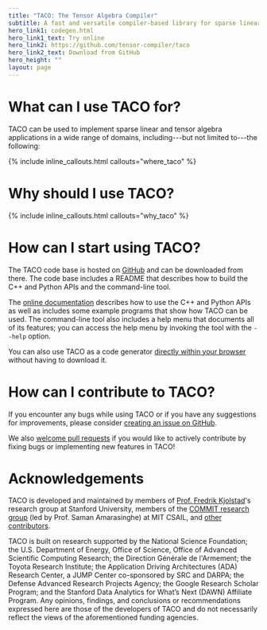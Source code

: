 ```yaml
---
title: "TACO: The Tensor Algebra Compiler"
subtitle: A fast and versatile compiler-based library for sparse linear and tensor algebra
hero_link1: codegen.html
hero_link1_text: Try online 
hero_link2: https://github.com/tensor-compiler/taco
hero_link2_text: Download from GitHub 
hero_height: ""
layout: page
---
```


# What can I use TACO for?

TACO can be used to implement sparse linear and tensor algebra applications in a wide range of domains, including---but not limited to---the following:

{% include inline_callouts.html callouts="where_taco" %}

# Why should I use TACO?

{% include inline_callouts.html callouts="why_taco" %}

# How can I start using TACO?

The TACO code base is hosted on [GitHub](https://github.com/tensor-compiler/taco) and can be downloaded from there.
The code base includes a README that describes how to build the C++ and Python APIs and the command-line tool.

The [online documentation](docs/index.html) describes how to use the C++ and Python APIs as well as includes some example programs that show how TACO can be used.
The command-line tool also includes a help menu that documents all of its features; you can access the help menu by invoking the tool with the `--help` option.

You can also use TACO as a code generator [directly within your browser](codegen.html) without having to download it.

# How can I contribute to TACO?

If you encounter any bugs while using TACO or if you have any suggestions for improvements, please consider [creating an issue on GitHub](https://github.com/tensor-compiler/taco/issues).

We also [welcome pull requests](https://github.com/tensor-compiler/taco/pulls) if you would like to actively contribute by fixing bugs or implementing new features in TACO!

# Acknowledgements 

TACO is developed and maintained by members of [Prof. Fredrik Kjolstad](http://fredrikbk.com/)'s research group at Stanford University, members of the [COMMIT research group](http://groups.csail.mit.edu/commit/) (led by Prof. Saman Amarasinghe) at MIT CSAIL, and [other contributors](https://github.com/tensor-compiler/taco/graphs/contributors).

TACO is built on research supported by the National Science Foundation; the U.S. Department of Energy, Office of Science, Office of Advanced Scientific Computing Research; the Direction Générale de l'Armement; the Toyota Research Institute; the Application Driving Architectures (ADA) Research Center, a JUMP Center co-sponsored by SRC and DARPA; the Defense Advanced Research Projects Agency; the Google Research Scholar Program; and the Stanford Data Analytics for What’s Next (DAWN) Affiliate Program.
Any opinions, findings, and conclusions or recommendations expressed here are those of the developers of TACO and do not necessarily reflect the views of the aforementioned funding agencies.
